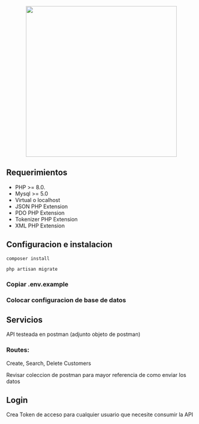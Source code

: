 <p align="center"><a href="https://laravel.com" target="_blank"><img src="https://raw.githubusercontent.com/laravel/art/master/logo-lockup/5%20SVG/2%20CMYK/1%20Full%20Color/laravel-logolockup-cmyk-red.svg" width="400"></a></p>


## Requerimientos

- PHP >= 8.0.
- Mysql >= 5.0
- Virtual o localhost
- JSON PHP Extension
- PDO PHP Extension
- Tokenizer PHP Extension
- XML PHP Extension


## Configuracion e instalacion

`composer install`

`php artisan migrate`

### Copiar .env.example

### Colocar configuracion de base de datos

## Servicios

API testeada en postman (adjunto objeto de postman)

### Routes:

Create, Search, Delete Customers

Revisar coleccion de postman para mayor referencia de como enviar los datos

## Login

Crea Token de acceso para cualquier usuario que necesite consumir la API

